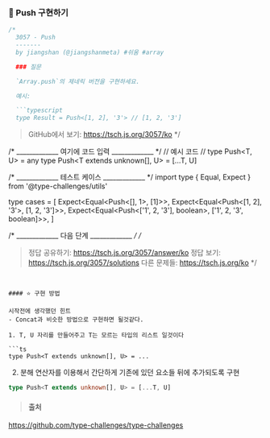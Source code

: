 ### 📌 Push 구현하기

```ts
/*
  3057 - Push
  -------
  by jiangshan (@jiangshanmeta) #쉬움 #array

  ### 질문

  `Array.push`의 제네릭 버전을 구현하세요.

  예시:

  ```typescript
  type Result = Push<[1, 2], '3'> // [1, 2, '3']
  ```

  > GitHub에서 보기: https://tsch.js.org/3057/ko
*/

/* _____________ 여기에 코드 입력 _____________ */
// 예시 코드
// type Push<T, U> = any
type Push<T extends unknown[], U> = [...T, U]

/* _____________ 테스트 케이스 _____________ */
import type { Equal, Expect } from '@type-challenges/utils'

type cases = [
  Expect<Equal<Push<[], 1>, [1]>>,
  Expect<Equal<Push<[1, 2], '3'>, [1, 2, '3']>>,
  Expect<Equal<Push<['1', 2, '3'], boolean>, ['1', 2, '3', boolean]>>,
]

/* _____________ 다음 단계 _____________ */
/*
  > 정답 공유하기: https://tsch.js.org/3057/answer/ko
  > 정답 보기: https://tsch.js.org/3057/solutions
  > 다른 문제들: https://tsch.js.org/ko
*/


```


#### ⭐️ 구현 방법

시작전에 생각했던 힌트
- Concat과 비슷한 방법으로 구현하면 될것같다.

1. T, U 자리를 만들어주고 T는 모르는 타입의 리스트 일것이다

```ts
type Push<T extends unknown[], U> = ...
```

2. 분해 연산자를 이용해서 간단하게 기존에 있던 요소들 뒤에 추가되도록 구현
```ts
type Push<T extends unknown[], U> = [...T, U]
```

>#### 출처
https://github.com/type-challenges/type-challenges